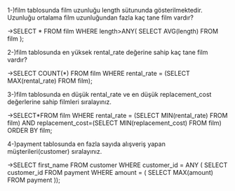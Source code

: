 1-)film tablosunda film uzunluğu length sütununda gösterilmektedir. Uzunluğu ortalama film uzunluğundan fazla kaç tane film vardır?

->SELECT * FROM film
WHERE length>ANY(
SELECT AVG(length) FROM film
);

2-)film tablosunda en yüksek rental_rate değerine sahip kaç tane film vardır?

->SELECT COUNT(*)
FROM film
WHERE rental_rate = (SELECT MAX(rental_rate) FROM film);

3-)film tablosunda en düşük rental_rate ve en düşük replacement_cost değerlerine sahip filmleri sıralayınız.

->SELECT*FROM film
WHERE rental_rate = (SELECT MIN(rental_rate) FROM film) AND
replacement_cost=(SELECT MIN(replacement_cost) FROM film)
ORDER BY film;

4-)payment tablosunda en fazla sayıda alışveriş yapan müşterileri(customer) sıralayınız.

->SELECT first_name FROM customer WHERE customer_id = ANY
( SELECT customer_id FROM payment WHERE amount = ( SELECT MAX(amount) FROM payment ));